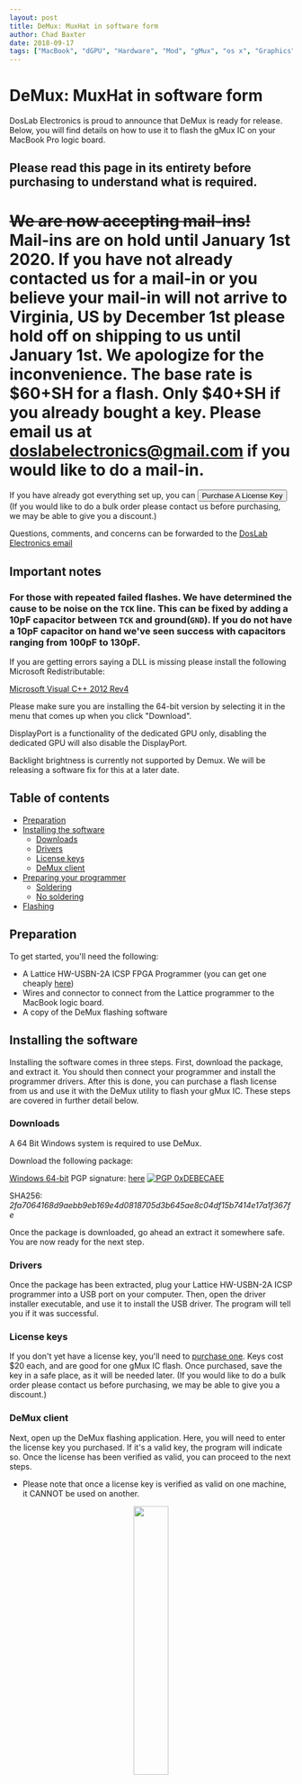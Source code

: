 ```yaml
---
layout: post
title: DeMux: MuxHat in software form
author: Chad Baxter
date: 2018-09-17
tags: ["MacBook", "dGPU", "Hardware", "Mod", "gMux", "os x", "Graphics"]
---
```


# DeMux: MuxHat in software form

<script src="https://embed.selly.gg"></script>
<script>
function onload() {
var button = document.getElementsByClassName("uc_yv");
var exit_button = document.getElementsByClassName("selly-close");
if(exit_button[0].addEventListener) {
exit_button[0].addEventListener("click", function() {ga('send', 'event', 'purchases', 'purchase_canceled', 'demux', 20);});
} else {
exit_button[0].attachEvent("click", function() {ga('send', 'event', 'purchases', 'purchase_canceled', 'demux', 20);});
};
if(button[0].addEventListener) {
button[0].addEventListener("click", function() {ga('send', 'event', 'purchases', 'purchase_clicked', 'demux', 20);});
} else {
button[0].attachEvent("click", function() {ga('send', 'event', 'purchases', 'purchase_clicked', 'demux', 20);});
};
};
window.onload = onload;
</script>

DosLab Electronics is p​﻿​﻿﻿​﻿﻿﻿​​​​﻿​﻿​​﻿﻿﻿﻿​​​​﻿﻿​​​﻿﻿​﻿﻿​﻿﻿﻿​﻿​​﻿​﻿​﻿​​﻿﻿​﻿​﻿​﻿﻿﻿​﻿﻿﻿​​​​﻿​﻿​​﻿​﻿﻿﻿﻿​﻿﻿﻿​﻿﻿​​﻿​﻿﻿​​﻿roud to announce that DeMux is ready for release. Below, you will find details on how to use it to flash the gMux IC on your MacBook Pro logic board.

## Please read this page in its entirety before purchasing to understand what is required.

# ~~We are now accepting mail-ins!~~ Mail-ins are on hold until January 1st 2020. If you have not already contacted us for a mail-in or you believe your mail-in will not arrive to Virginia, US by December 1st please hold off on shipping to us until January 1st. We apologize for the inconvenience. The base rate is $60+SH for a flash. Only $40+SH if you already bought a key. Please email us at doslabelectronics@gmail.com if you would like to do a mail-in.

If you have already got everything set up, you can <button data-selly-product="d97a35a0" onclick="ga('send', 'event', 'purchases', 'initiate_buy', 'demux', 0)">Purchase A License Key</button><a name="purchase"></a> (If you would like to do a bulk order please contact us before purchasing, we may be able to give you a discount.)

Questions, comments, and concerns can b​﻿​﻿﻿​﻿﻿﻿​​​​﻿​﻿​​﻿﻿﻿﻿​​​​﻿﻿​​​﻿﻿​﻿﻿​﻿﻿﻿​﻿​​﻿​﻿​﻿​​﻿﻿​﻿​﻿​﻿﻿﻿​﻿﻿﻿​​​​﻿​﻿​​﻿​﻿﻿﻿﻿​﻿﻿﻿​﻿﻿​​﻿​﻿﻿​​﻿e forwarded to the [DosLab Electronics email](mailto:doslabelectronics@gmail.com)

## Important notes

### For those with repeated failed flashes. We have determined the cause to be noise on the `TCK` line. This can be fixed by adding a 10pF capacitor between `TCK` and ground(`GND`). If you do not have a 10pF capacitor on hand we've seen success with capacitors ranging from 100pF to 130pF.

If you are getting errors saying a DLL is missing please install the following Microsoft Redistributable:

[Microsoft Visual C++ 2012 Rev4](https://www.microsoft.com/en-us/download/details.aspx?id=30679)

Please make sure you are installing the 64-bit ve​﻿​﻿﻿​﻿﻿﻿​​​​﻿​﻿​​﻿﻿﻿﻿​​​​﻿﻿​​​﻿﻿​﻿﻿​﻿﻿﻿​﻿​​﻿​﻿​﻿​​﻿﻿​﻿​﻿​﻿﻿﻿​﻿﻿﻿​​​​﻿​﻿​​﻿​﻿﻿﻿﻿​﻿﻿﻿​﻿﻿​​﻿​﻿﻿​​﻿rsion by selecting it in the menu that comes up when you click "Download".

DisplayPort is a functionality of the dedicated GPU only, disabling the dedicated GPU will also disable the DisplayPort.

Backlight brightness is currently not supported by Demux. We will be releasing a software fix for this at a later date.

## Table of contents

- [Preparation](#prep)
- [Installing the software](#software)
  - [Downloads](#download)
  - [Drivers](#drivers)
  - [License keys](#licensing)
  - [DeMux client](#client)
- [Preparing your programmer](#programmer)
  - [Soldering](#solder)
  - [No soldering](#nsolder)
- [Flashing](#flashing)

## Preparation<a name="prep"></a>

To get started, you'll need the following:

- A Lattice HW-USBN-2A ICSP FPGA Programm​﻿​﻿﻿​﻿﻿﻿​​​​﻿​﻿​​﻿﻿﻿﻿​​​​﻿﻿​​​﻿﻿​﻿﻿​﻿﻿﻿​﻿​​﻿​﻿​﻿​​﻿﻿​﻿​﻿​﻿﻿﻿​﻿﻿﻿​​​​﻿​﻿​​﻿​﻿﻿﻿﻿​﻿﻿﻿​﻿﻿​​﻿​﻿﻿​​﻿er (you can get one cheaply [here](https://cpcde.page.link/axst))
- Wires and connector to connect from the Lattice programmer to the MacBook logic board.
- A copy of the DeMux flashing software

## Installing the software<a name="software"></a>

Installing the software comes in three steps. Fir​﻿​﻿﻿​﻿﻿﻿​​​​﻿​﻿​​﻿﻿﻿﻿​​​​﻿﻿​​​﻿﻿​﻿﻿​﻿﻿﻿​﻿​​﻿​﻿​﻿​​﻿﻿​﻿​﻿​﻿﻿﻿​﻿﻿﻿​​​​﻿​﻿​​﻿​﻿﻿﻿﻿​﻿﻿﻿​﻿﻿​​﻿​﻿﻿​​﻿st, download the package, and extract it. You should then connect your programmer and install the programmer drivers. After this is done, you can purchase a flash license from us and use it with the DeMux utility to flash your gMux IC. These steps are covered in further detail below.

### Downloads<a name="download"></a>

A 64 Bit Windows system is required to use DeMux.

Download the following package:

[Windows 64-bit](https://cpcde.page.link/Aj4R) PGP signature: [here](https://computeco.de/well-known/demux.zip.sig) [![PGP 0xDEBECAEE](https://peegeepee.com/badge/orange/DEBECAEE.svg)](https://peegeepee.com/DEBECAEE)

SHA256: *2fa7064168d9aebb9eb169e4d0818705d3b645ae8c04df15b7414e17a1f367fe*

Once the package is downloaded, go ahe​﻿​﻿﻿​﻿﻿﻿​​​​﻿​﻿​​﻿﻿﻿﻿​​​​﻿﻿​​​﻿﻿​﻿﻿​﻿﻿﻿​﻿​​﻿​﻿​﻿​​﻿﻿​﻿​﻿​﻿﻿﻿​﻿﻿﻿​​​​﻿​﻿​​﻿​﻿﻿﻿﻿​﻿﻿﻿​﻿﻿​​﻿​﻿﻿​​﻿ad an extract it somewhere safe. You are now ready for the next step.

### Drivers<a name="drivers"></a>

Once the package has been extracted, plug your Latt​﻿​﻿﻿​﻿﻿﻿​​​​﻿​﻿​​﻿﻿﻿﻿​​​​﻿﻿​​​﻿﻿​﻿﻿​﻿﻿﻿​﻿​​﻿​﻿​﻿​​﻿﻿​﻿​﻿​﻿﻿﻿​﻿﻿﻿​​​​﻿​﻿​​﻿​﻿﻿﻿﻿​﻿﻿﻿​﻿﻿​​﻿​﻿﻿​​﻿ice HW-USBN-2A ICSP programmer into a USB port on your computer. Then, open the driver installer executable, and use it to install the USB driver. The program will tell you if it was successful.

### License keys<a name="licensing"></a>

If you don't yet have a license key, yo​﻿​﻿﻿​﻿﻿﻿​​​​﻿​﻿​​﻿﻿﻿﻿​​​​﻿﻿​​​﻿﻿​﻿﻿​﻿﻿﻿​﻿​​﻿​﻿​﻿​​﻿﻿​﻿​﻿​﻿﻿﻿​﻿﻿﻿​​​​﻿​﻿​​﻿​﻿﻿﻿﻿​﻿﻿﻿​﻿﻿​​﻿​﻿﻿​​﻿u'll need to [purchase one](#purchase). Keys cost $20 each, and are good for one gMux IC flash. Once purchased, save the key in a safe place, as it will be needed later. (If you would like to do a bulk order please contact us before purchasing, we may be able to give you a discount.)


### DeMux client<a name="client"></a>

Next, open up the DeMux flashing application. Here, you wi​﻿​﻿﻿​﻿﻿﻿​​​​﻿​﻿​​﻿﻿﻿﻿​​​​﻿﻿​​​﻿﻿​﻿﻿​﻿﻿﻿​﻿​​﻿​﻿​﻿​​﻿﻿​﻿​﻿​﻿﻿﻿​﻿﻿﻿​​​​﻿​﻿​​﻿​﻿﻿﻿﻿​﻿﻿﻿​﻿﻿​​﻿​﻿﻿​​﻿ll need to enter the license key you purchased. If it's a valid key, the program will indicate so. Once the license has been verified as valid, you can proceed to the next steps.

- Please note that once a license key is verified as valid on one machine, it CANNOT be used on another.

<div style="display: block; margin-left: auto; margin-right: auto; text-align: center;">
<a href="assets/img/demux_util.png"><img src="assets/img/demux_util.png" height="35%" width="35%">
<br>
<strong>The DeMux utility ready to flash.</strong></a>
<br>
</div>

<br>

## Preparing your programmer<a name="programmer"></a>

In order to prepare the hardware for gMux flashing, you will ne​﻿​﻿﻿​﻿﻿﻿​​​​﻿​﻿​​﻿﻿﻿﻿​​​​﻿﻿​​​﻿﻿​﻿﻿​﻿﻿﻿​﻿​​﻿​﻿​﻿​​﻿﻿​﻿​﻿​﻿﻿﻿​﻿﻿﻿​​​​﻿​﻿​​﻿​﻿﻿﻿﻿​﻿﻿﻿​﻿﻿​​﻿​﻿﻿​​﻿ed to correctly connect your Lattice programmer to the gMux IC JTAG header of your MacBook logic board. This will require either soldering wires to each pad of the header, or using our custom pogo-pin solderless connector (coming soon).

When soldering the wires on a 15" board, please be sure to route them away from or around the large black inductor, located just to the right of the JTAG header. This inductor will interfere with the data lines if they are routed overtop of it. This leads to a failed flash.

<div style="display: block; margin-left: auto; margin-right: auto; text-align: center;">
<a href="assets/img/programmer-min.png"><img src="assets/img/programmer-min.png" height="30%" width="30%">
<br>
<strong>The Lattice programmer ready to go.</strong></a>
<br>
</div>

<br>

### Soldering<a name="solder"></a>

#### Important note: Only use a temperature controlled soldering iron or you WILL remove pads which are required for the flash to work. Most of the pads are ONLY available in this ONE place. The loss of a pad will PERMANENTLY ruin your ability repair the board.

To solder the JTAG wires to the logic board, start by tin​﻿​﻿﻿​﻿﻿﻿​​​​﻿​﻿​​﻿﻿﻿﻿​​​​﻿﻿​​​﻿﻿​﻿﻿​﻿﻿﻿​﻿​​﻿​﻿​﻿​​﻿﻿​﻿​﻿​﻿﻿﻿​﻿﻿﻿​​​​﻿​﻿​​﻿​﻿﻿﻿﻿​﻿﻿﻿​﻿﻿​​﻿​﻿﻿​​﻿ning each of the 6 header pads with fresh solder. Then, strip and tin 6 wires that you can connect to your Lattice programmer. Solder each wire to the respective pin, as shown in the diagrams below:

<div style="display: block; margin-left: auto; margin-right: auto; text-align: center;">
<a href="assets/img/15in-min.png"><img src="assets/img/15in-min.png" height="30%" width="30%">
<br>
<strong>15" Board (820-2915)</strong></a>
<br>
</div>

<br>

<div style="display: block; margin-left: auto; margin-right: auto; text-align: center;">
<a href="assets/img/17in-min.png"><img src="assets/img/17in-min.png" height="30%" width="30%">
<br>
<strong>17" Board (820-2914)</strong></a>
<br>
</div>

<br>

There is now a video detailing these steps available:

<center><iframe width="560" height="315" src="https://www.youtube.com/embed/lJUyOysbl08" frameborder="0" allow="accelerometer; autoplay; encrypted-media; gyroscope; picture-in-picture" allowfullscreen></iframe></center>
### No soldering<a name="nsolder"></a>

#### We are selling the adapter in limited quantities as a pre-release to high volume customers only. You must meet the following requirements to be able to purchase:

- Flash a minimum of 25 machines a month.
- Are a repair shop of some kind.
- Will continue to have a use for the adapter after its initial use.

No other customers will be considered at this time.

## Flashing<a name="flashing"></a>

Lastly, once your Lattice programmer is properly connected to the l​﻿​﻿﻿​﻿﻿﻿​​​​﻿​﻿​​﻿﻿﻿﻿​​​​﻿﻿​​​﻿﻿​﻿﻿​﻿﻿﻿​﻿​​﻿​﻿​﻿​​﻿﻿​﻿​﻿​﻿﻿﻿​﻿﻿﻿​​​​﻿​﻿​​﻿​﻿﻿﻿﻿​﻿﻿﻿​﻿﻿​​﻿​﻿﻿​​﻿ogic board, and you have a valid license entered in the DeMux flashing utility, you are ready to proceed with flashing. To flash, perform the following steps:
- Apply power to the logic board. To do so, simply conne​﻿​﻿﻿​﻿﻿﻿​​​​﻿​﻿​​﻿﻿﻿﻿​​​​﻿﻿​​​﻿﻿​﻿﻿​﻿﻿﻿​﻿​​﻿​﻿​﻿​​﻿﻿​﻿​﻿​﻿﻿﻿​﻿﻿﻿​​​​﻿​﻿​​﻿​﻿﻿﻿﻿​﻿﻿﻿​﻿﻿​​﻿​﻿﻿​​﻿ct the machine to power, and turn it on. It is recommended that you disconnect all hard disks during this process, to prevent the machine from booting into an OS. When the machine is powered on, the status LED on your Lattice programmer will turn from amber to green.
- Once the LED is stable solid green, you are rea​﻿​﻿﻿​﻿﻿﻿​​​​﻿​﻿​​﻿﻿﻿﻿​​​​﻿﻿​​​﻿﻿​﻿﻿​﻿﻿﻿​﻿​​﻿​﻿​﻿​​﻿﻿​﻿​﻿​﻿﻿﻿​﻿﻿﻿​​​​﻿​﻿​​﻿​﻿﻿﻿﻿​﻿﻿﻿​﻿﻿​​﻿​﻿﻿​​﻿dy to press the "FLASH GMUX" button in the DeMux flashing utility. This process will take a bit to complete, so be patient.
- Do NOT disconnect the Lattice programmer, close the DeMux flas​﻿​﻿﻿​﻿﻿﻿​​​​﻿​﻿​​﻿﻿﻿﻿​​​​﻿﻿​​​﻿﻿​﻿﻿​﻿﻿﻿​﻿​​﻿​﻿​﻿​​﻿﻿​﻿​﻿​﻿﻿﻿​﻿﻿﻿​​​​﻿​﻿​​﻿​﻿﻿﻿﻿​﻿﻿﻿​﻿﻿​​﻿​﻿﻿​​﻿hing utility, or power off the machine during this process.
- If the process fails, check your JTAG connections and try ag​﻿​﻿﻿​﻿﻿﻿​​​​﻿​﻿​​﻿﻿﻿﻿​​​​﻿﻿​​​﻿﻿​﻿﻿​﻿﻿﻿​﻿​​﻿​﻿​﻿​​﻿﻿​﻿​﻿​﻿﻿﻿​﻿﻿﻿​​​​﻿​﻿​​﻿​﻿﻿﻿﻿​﻿﻿﻿​﻿﻿​​﻿​﻿﻿​​﻿ain. If successful, turn the machine off and back on, and you should now be running only off Intel HD Graphics, indicating that the DeMux firmware was flashed successfully.
